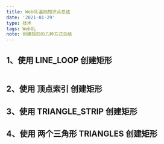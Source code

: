 ```yaml
---
title: WebGL基础知识点总结
date: '2021-01-29'
type: 技术
tags: WebGL
note: 创建矩形的几种方式总结
---
```

## 1、使用 LINE_LOOP 创建矩形
```js

```
## 2、使用 顶点索引 创建矩形

## 3、使用 TRIANGLE_STRIP 创建矩形

## 4、使用  两个三角形 TRIANGLES 创建矩形